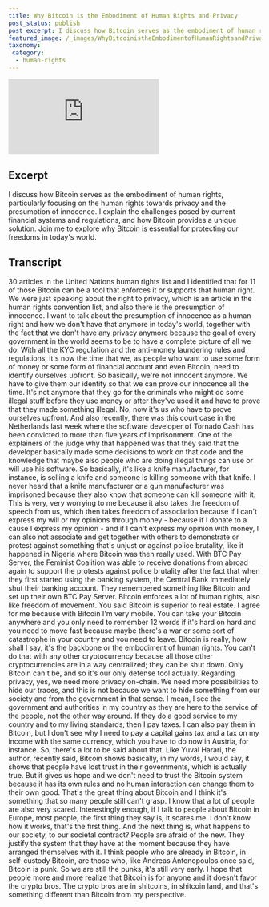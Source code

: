 ```yaml
---
title: Why Bitcoin is the Embodiment of Human Rights and Privacy
post_status: publish
post_excerpt: I discuss how Bitcoin serves as the embodiment of human rights.
featured_image: /_images/WhyBitcoinistheEmbodimentofHumanRightsandPrivacy.jpg
taxonomy:
 category:
  - human-rights
---
```


<iframe src="https://player.vimeo.com/video/1021343163?badge=0&amp;autopause=0&amp;player_id=0&amp;app_id=58479" frameborder="0" allow="autoplay; fullscreen; picture-in-picture; clipboard-write; encrypted-media" title="Why Bitcoin is the Embodiment of Human Rights and Privacy"></iframe>

<div style="margin-bottom:30px;"></div>

## Excerpt

I discuss how Bitcoin serves as the embodiment of human rights, particularly focusing on the human rights towards privacy and the presumption of innocence. I explain the challenges posed by current financial systems and regulations, and how Bitcoin provides a unique solution. Join me to explore why Bitcoin is essential for protecting our freedoms in today's world.

## Transcript

30 articles in the United Nations human rights list and I identified that for 11 of those Bitcoin can be a tool that enforces it or supports that human right. We were just speaking about the right to privacy, which is an article in the human rights convention list, and also there is the presumption of innocence. I want to talk about the presumption of innocence as a human right and how we don't have that anymore in today's world, together with the fact that we don't have any privacy anymore because the goal of every government in the world seems to be to have a complete picture of all we do. With all the KYC regulation and the anti-money laundering rules and regulations, it's now the time that we, as people who want to use some form of money or some form of financial account and even Bitcoin, need to identify ourselves upfront. So basically, we're not innocent anymore. We have to give them our identity so that we can prove our innocence all the time. It's not anymore that they go for the criminals who might do some illegal stuff before they use money or after they've used it and have to prove that they made something illegal. No, now it's us who have to prove ourselves upfront. And also recently, there was this court case in the Netherlands last week where the software developer of Tornado Cash has been convicted to more than five years of imprisonment. One of the explainers of the judge why that happened was that they said that the developer basically made some decisions to work on that code and the knowledge that maybe also people who are doing illegal things can use or will use his software. So basically, it's like a knife manufacturer, for instance, is selling a knife and someone is killing someone with that knife. I never heard that a knife manufacturer or a gun manufacturer was imprisoned because they also know that someone can kill someone with it. This is very, very worrying to me because it also takes the freedom of speech from us, which then takes freedom of association because if I can't express my will or my opinions through money - because if I donate to a cause I express my opinion - and if I can't express my opinion with money, I can also not associate and get together with others to demonstrate or protest against something that's unjust or against police brutality, like it happened in Nigeria where Bitcoin was then really used. With BTC Pay Server, the Feminist Coalition was able to receive donations from abroad again to support the protests against police brutality after the fact that when they first started using the banking system, the Central Bank immediately shut their banking account. They remembered something like Bitcoin and set up their own BTC Pay Server. Bitcoin enforces a lot of human rights, also like freedom of movement. You said Bitcoin is superior to real estate. I agree for me because with Bitcoin I'm very mobile. You can take your Bitcoin anywhere and you only need to remember 12 words if it's hard on hard and you need to move fast because maybe there's a war or some sort of catastrophe in your country and you need to leave. Bitcoin is really, how shall I say, it's the backbone or the embodiment of human rights. You can't do that with any other cryptocurrency because all those other cryptocurrencies are in a way centralized; they can be shut down. Only Bitcoin can't be, and so it's our only defense tool actually. Regarding privacy, yes, we need more privacy on-chain. We need more possibilities to hide our traces, and this is not because we want to hide something from our society and from the government in that sense. I mean, I see the government and authorities in my country as they are here to the service of the people, not the other way around. If they do a good service to my country and to my living standards, then I pay taxes. I can also pay them in Bitcoin, but I don't see why I need to pay a capital gains tax and a tax on my income with the same currency, which you have to do now in Austria, for instance. So, there's a lot to be said about that. Like Yuval Harari, the author, recently said, Bitcoin shows basically, in my words, I would say, it shows that people have lost trust in their governments, which is actually true. But it gives us hope and we don't need to trust the Bitcoin system because it has its own rules and no human interaction can change them to their own good. That's the great thing about Bitcoin and I think it's something that so many people still can't grasp. I know that a lot of people are also very scared. Interestingly enough, if I talk to people about Bitcoin in Europe, most people, the first thing they say is, it scares me. I don't know how it works, that's the first thing. And the next thing is, what happens to our society, to our societal contract? People are afraid of the new. They justify the system that they have at the moment because they have arranged themselves with it. I think people who are already in Bitcoin, in self-custody Bitcoin, are those who, like Andreas Antonopoulos once said, Bitcoin is punk. So we are still the punks, it's still very early. I hope that people more and more realize that Bitcoin is for anyone and it doesn't favor the crypto bros. The crypto bros are in shitcoins, in shitcoin land, and that's something different than Bitcoin from my perspective.